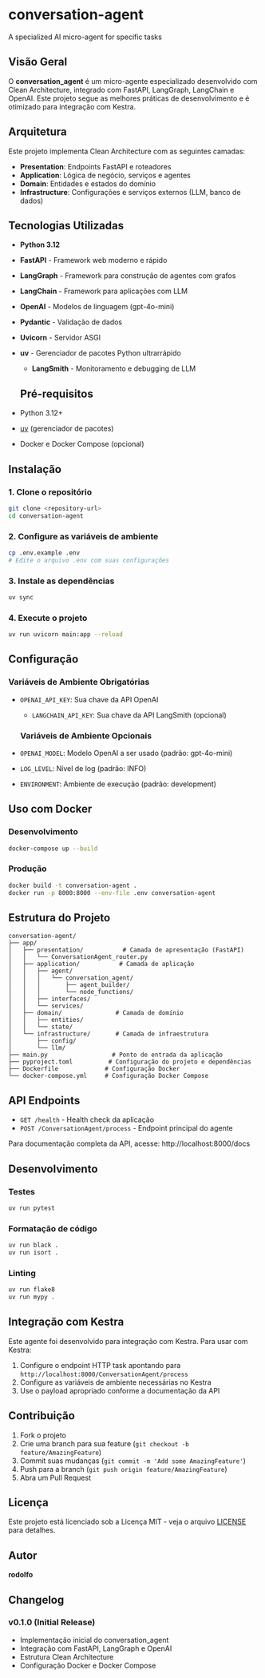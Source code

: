 # conversation-agent

A specialized AI micro-agent for specific tasks

## Visão Geral

O **conversation_agent** é um micro-agente especializado desenvolvido com Clean Architecture, integrado com FastAPI, LangGraph, LangChain e OpenAI. Este projeto segue as melhores práticas de desenvolvimento e é otimizado para integração com Kestra.

## Arquitetura

Este projeto implementa Clean Architecture com as seguintes camadas:

- **Presentation**: Endpoints FastAPI e roteadores
- **Application**: Lógica de negócio, serviços e agentes
- **Domain**: Entidades e estados do domínio
- **Infrastructure**: Configurações e serviços externos (LLM, banco de dados)

## Tecnologias Utilizadas

- **Python 3.12**
- **FastAPI** - Framework web moderno e rápido
- **LangGraph** - Framework para construção de agentes com grafos
- **LangChain** - Framework para aplicações com LLM
- **OpenAI** - Modelos de linguagem (gpt-4o-mini)
- **Pydantic** - Validação de dados
- **Uvicorn** - Servidor ASGI
- **uv** - Gerenciador de pacotes Python ultrarrápido
  - **LangSmith** - Monitoramento e debugging de LLM
  ## Pré-requisitos

- Python 3.12+
- [uv](https://github.com/astral-sh/uv) (gerenciador de pacotes)
- Docker e Docker Compose (opcional)

## Instalação

### 1. Clone o repositório

```bash
git clone <repository-url>
cd conversation-agent
```

### 2. Configure as variáveis de ambiente

```bash
cp .env.example .env
# Edite o arquivo .env com suas configurações
```

### 3. Instale as dependências

```bash
uv sync
```

### 4. Execute o projeto

```bash
uv run uvicorn main:app --reload
```

## Configuração

### Variáveis de Ambiente Obrigatórias

- `OPENAI_API_KEY`: Sua chave da API OpenAI
  - `LANGCHAIN_API_KEY`: Sua chave da API LangSmith (opcional)
  ### Variáveis de Ambiente Opcionais

- `OPENAI_MODEL`: Modelo OpenAI a ser usado (padrão: gpt-4o-mini)
- `LOG_LEVEL`: Nível de log (padrão: INFO)
- `ENVIRONMENT`: Ambiente de execução (padrão: development)

## Uso com Docker

### Desenvolvimento

```bash
docker-compose up --build
```

### Produção

```bash
docker build -t conversation-agent .
docker run -p 8000:8000 --env-file .env conversation-agent
```

## Estrutura do Projeto

```
conversation-agent/
├── app/
│   ├── presentation/           # Camada de apresentação (FastAPI)
│   │   └── ConversationAgent_router.py
│   ├── application/           # Camada de aplicação
│   │   ├── agent/
│   │   │   └── conversation_agent/
│   │   │       ├── agent_builder/
│   │   │       └── node_functions/
│   │   ├── interfaces/
│   │   └── services/
│   ├── domain/               # Camada de domínio
│   │   ├── entities/
│   │   └── state/
│   └── infrastructure/       # Camada de infraestrutura
│       ├── config/
│       └── llm/
├── main.py                  # Ponto de entrada da aplicação
├── pyproject.toml          # Configuração do projeto e dependências
├── Dockerfile             # Configuração Docker
└── docker-compose.yml     # Configuração Docker Compose
```

## API Endpoints

- `GET /health` - Health check da aplicação
- `POST /ConversationAgent/process` - Endpoint principal do agente

Para documentação completa da API, acesse: http://localhost:8000/docs

## Desenvolvimento

### Testes

```bash
uv run pytest
```

### Formatação de código

```bash
uv run black .
uv run isort .
```

### Linting

```bash
uv run flake8
uv run mypy .
```

## Integração com Kestra

Este agente foi desenvolvido para integração com Kestra. Para usar com Kestra:

1. Configure o endpoint HTTP task apontando para `http://localhost:8000/ConversationAgent/process`
2. Configure as variáveis de ambiente necessárias no Kestra
3. Use o payload apropriado conforme a documentação da API

## Contribuição

1. Fork o projeto
2. Crie uma branch para sua feature (`git checkout -b feature/AmazingFeature`)
3. Commit suas mudanças (`git commit -m 'Add some AmazingFeature'`)
4. Push para a branch (`git push origin feature/AmazingFeature`)
5. Abra um Pull Request

## Licença

Este projeto está licenciado sob a Licença MIT - veja o arquivo [LICENSE](LICENSE) para detalhes.

## Autor

**rodolfo**

## Changelog

### v0.1.0 (Initial Release)

- Implementação inicial do conversation_agent
- Integração com FastAPI, LangGraph e OpenAI
- Estrutura Clean Architecture
- Configuração Docker e Docker Compose
